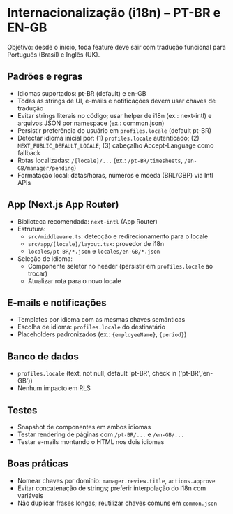 # Internacionalização (i18n) – PT-BR e EN-GB

Objetivo: desde o início, toda feature deve sair com tradução funcional para Português (Brasil) e Inglês (UK).

## Padrões e regras
- Idiomas suportados: pt-BR (default) e en-GB
- Todas as strings de UI, e-mails e notificações devem usar chaves de tradução
- Evitar strings literais no código; usar helper de i18n (ex.: next-intl) e arquivos JSON por namespace (ex.: common.json)
- Persistir preferência do usuário em `profiles.locale` (default pt-BR)
- Detectar idioma inicial por: (1) `profiles.locale` autenticado; (2) `NEXT_PUBLIC_DEFAULT_LOCALE`; (3) cabeçalho Accept-Language como fallback
- Rotas localizadas: `/[locale]/...` (ex.: `/pt-BR/timesheets`, `/en-GB/manager/pending`)
- Formatação local: datas/horas, números e moeda (BRL/GBP) via Intl APIs

## App (Next.js App Router)
- Biblioteca recomendada: `next-intl` (App Router)
- Estrutura:
  - `src/middleware.ts`: detecção e redirecionamento para o locale
  - `src/app/[locale]/layout.tsx`: provedor de i18n
  - `locales/pt-BR/*.json` e `locales/en-GB/*.json`
- Seleção de idioma:
  - Componente seletor no header (persistir em `profiles.locale` ao trocar)
  - Atualizar rota para o novo locale

## E-mails e notificações
- Templates por idioma com as mesmas chaves semânticas
- Escolha de idioma: `profiles.locale` do destinatário
- Placeholders padronizados (ex.: `{employeeName}`, `{period}`)

## Banco de dados
- `profiles.locale` (text, not null, default 'pt-BR', check in ('pt-BR','en-GB'))
- Nenhum impacto em RLS

## Testes
- Snapshot de componentes em ambos idiomas
- Testar rendering de páginas com `/pt-BR/...` e `/en-GB/...`
- Testar e-mails montando o HTML nos dois idiomas

## Boas práticas
- Nomear chaves por domínio: `manager.review.title`, `actions.approve`
- Evitar concatenação de strings; preferir interpolação do i18n com variáveis
- Não duplicar frases longas; reutilizar chaves comuns em `common.json`

